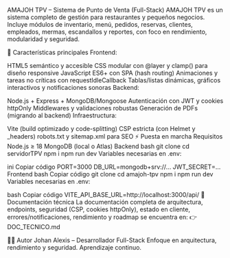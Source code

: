 AMAJOH TPV – Sistema de Punto de Venta (Full-Stack)
AMAJOH TPV es un sistema completo de gestión para restaurantes y pequeños negocios.
Incluye módulos de inventario, menú, pedidos, reservas, clientes, empleados, mermas, escandallos y reportes, con foco en rendimiento, modularidad y seguridad.

🚀 Características principales
Frontend:

HTML5 semántico y accesible
CSS modular con @layer y clamp() para diseño responsive
JavaScript ES6+ con SPA (hash routing)
Animaciones y tareas no críticas con requestIdleCallback
Tablas/listas dinámicas, gráficos interactivos y notificaciones sonoras
Backend:

Node.js + Express + MongoDB/Mongoose
Autenticación con JWT y cookies httpOnly
Middlewares y validaciones robustas
Generación de PDFs (migrando al backend)
Infraestructura:

Vite (build optimizado y code-splitting)
CSP estricta (con Helmet y \_headers)
robots.txt y sitemap.xml para SEO
⚡ Puesta en marcha
Requisitos
Node.js ≥ 18
MongoDB (local o Atlas)
Backend
bash git clone cd servidorTPV npm i npm run dev Variables necesarias en .env:

ini Copiar código PORT=3000 DB_URL=mongodb+srv://... JWT_SECRET=... Frontend bash Copiar código git clone cd amajoh-tpv npm i npm run dev Variables necesarias en .env:

bash Copiar código VITE_API_BASE_URL=http://localhost:3000/api/ 📖 Documentación técnica La documentación completa de arquitectura, endpoints, seguridad (CSP, cookies httpOnly), estado en cliente, errores/notificaciones, rendimiento y roadmap se encuentra en: 👉 DOC_TECNICO.md

👨‍💻 Autor Johan Alexis – Desarrollador Full-Stack Enfoque en arquitectura, rendimiento y seguridad. Aprendizaje continuo.
